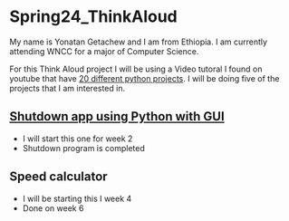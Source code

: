 # Spring24_ThinkAloud

My name is Yonatan Getachew and I am from Ethiopia. 
I am currently attending WNCC for a major of Computer Science. 

For this Think Aloud project I will be using a Video tutoral I found on youtube that have [20 different python projects](https://youtu.be/OKuiyX5k6zg?si=zoFAWTrgM4ysaqW6). I will be doing five of the projects that I am interested in.

## [Shutdown app using Python with GUI](https://youtu.be/OKuiyX5k6zg?t=4575&si=Xpgb3Jq1p4UnEa61)
* I will start this one for week 2
* Shutdown program is completed

## Speed calculator
* I will be starting this I week 4
* Done on week 6